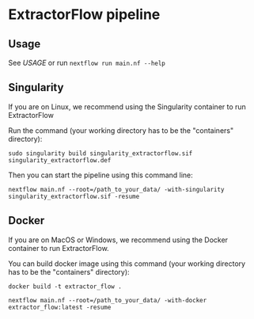 ExtractorFlow pipeline
======================

Usage
-----

See *USAGE* or run `nextflow run main.nf --help`

Singularity
-----------

If you are on Linux, we recommend using the Singularity container to run ExtractorFlow

Run the command (your working directory has to be the "containers" directory):

`sudo singularity build singularity_extractorflow.sif singularity_extractorflow.def`

Then you can start the pipeline using this command line:

```
nextflow main.nf --root=/path_to_your_data/ -with-singularity singularity_extractorflow.sif -resume
```


Docker
------
If you are on MacOS or Windows, we recommend using the Docker container to run ExtractorFlow.

You can build docker image using this command (your working directory has to be the "containers" directory):

`docker build -t extractor_flow .`

```
nextflow main.nf --root=/path_to_your_data/ -with-docker extractor_flow:latest -resume
```
